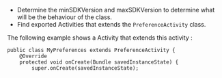 
- Determine the minSDKVersion and maxSDKVersion to determine what will be the behaviour of the class.
- Find exported Activities that extends the `PreferenceActivity` class.

The following example shows a Activity that extends this activity :

    public class MyPreferences extends PreferenceActivity {
        @Override
        protected void onCreate(Bundle savedInstanceState) {
            super.onCreate(savedInstanceState);

